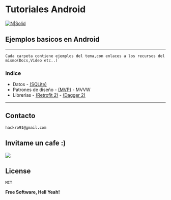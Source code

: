 
# Tutoriales Android

[![N|Solid](https://cfcdnpull-creativefreedoml.netdna-ssl.com/wp-content/uploads/2013/03/00-android-4-0_icons.png)](https://github.com/TutorialesHackro/AndroidTutorials)


Ejemplos basicos  en Android
----

----

    Cada carpeta contiene ejemplos del tema,con enlaces a los recursos del mismo(Docs,Video etc..)

### Indice
  -  Datos
    -  [(SQLite)](https://github.com/TutorialesHackro/AndroidTutorials/tree/master/%23AndroidTutorials_SQLITE/SQLITE1)
  -   Patrones de diseño
    -  [(MVP)](https://github.com/TutorialesHackro/AndroidTutorials/tree/master/%23AndroidTutorials_MVP)
    -  MVVW
  -   Librerias
    -   [(Retrofit 2)](https://github.com/TutorialesHackro/AndroidTutorials/tree/master/%23AndroidTutorials_Retrofit)
    - [(Dagger 2)](https://github.com/TutorialesHackro/AndroidTutorials/tree/master/%23AndroidTutorials_Dagger2)

----


## Contacto ##
    hackro91@gmail.com

## Invitame un cafe :)
[![](https://www.paypalobjects.com/en_US/i/btn/btn_donateCC_LG.gif)](https://www.paypal.com/cgi-bin/webscr?cmd=_s-xclick&hosted_button_id=8Z684VNGVFSJA)

License
----
    MIT

**Free Software, Hell Yeah!**
